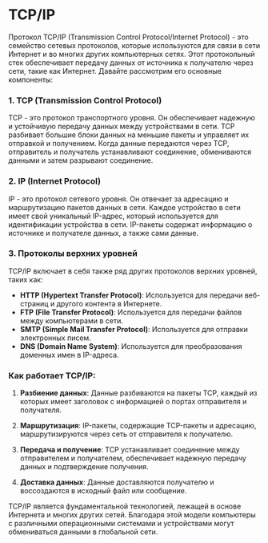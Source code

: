 # TCP/IP


Протокол TCP/IP (Transmission Control Protocol/Internet Protocol) - это семейство сетевых протоколов, которые используются для связи в сети Интернет и во многих других компьютерных сетях. Этот протокольный стек обеспечивает передачу данных от источника к получателю через сети, такие как Интернет. Давайте рассмотрим его основные компоненты:

### 1. **TCP (Transmission Control Protocol)**

TCP - это протокол транспортного уровня. Он обеспечивает надежную и устойчивую передачу данных между устройствами в сети. TCP разбивает большие блоки данных на меньшие пакеты и управляет их отправкой и получением. Когда данные передаются через TCP, отправитель и получатель устанавливают соединение, обмениваются данными и затем разрывают соединение.

### 2. **IP (Internet Protocol)**

IP - это протокол сетевого уровня. Он отвечает за адресацию и маршрутизацию пакетов данных в сети. Каждое устройство в сети имеет свой уникальный IP-адрес, который используется для идентификации устройства в сети. IP-пакеты содержат информацию о источнике и получателе данных, а также сами данные.

### 3. **Протоколы верхних уровней**

TCP/IP включает в себя также ряд других протоколов верхних уровней, таких как:

- **HTTP (Hypertext Transfer Protocol)**: Используется для передачи веб-страниц и другого контента в Интернете.
- **FTP (File Transfer Protocol)**: Используется для передачи файлов между компьютерами в сети.
- **SMTP (Simple Mail Transfer Protocol)**: Используется для отправки электронных писем.
- **DNS (Domain Name System)**: Используется для преобразования доменных имен в IP-адреса.

### Как работает TCP/IP:

1. **Разбиение данных**: Данные разбиваются на пакеты TCP, каждый из которых имеет заголовок с информацией о портах отправителя и получателя.

2. **Маршрутизация**: IP-пакеты, содержащие TCP-пакеты и адресацию, маршрутизируются через сеть от отправителя к получателю.

3. **Передача и получение**: TCP устанавливает соединение между отправителем и получателем, обеспечивает надежную передачу данных и подтверждение получения.

4. **Доставка данных**: Данные доставляются получателю и воссоздаются в исходный файл или сообщение.


TCP/IP является фундаментальной технологией, лежащей в основе Интернета и многих других сетей. Благодаря этой модели компьютеры с различными операционными системами и устройствами могут обмениваться данными в глобальной сети.